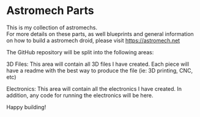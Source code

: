 # Astromech Parts

This is my collection of astromechs.  
For more details on these parts, as well blueprints and general information on how to build a astromech droid, please visit https://astromech.net  

The GitHub repository will be split into the following areas:

3D Files:  This area will contain all 3D files I have created.  Each piece will have a readme with the best way to produce the file (ie:  3D printing, CNC, etc)

Electronics:  This area will contain all the electronics I have created.   In addition, any code for running the electronics will be here.

Happy building!

